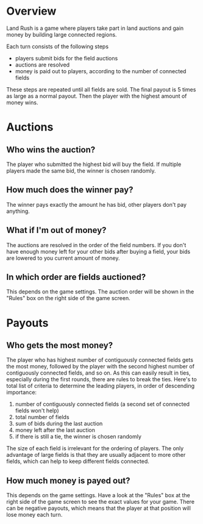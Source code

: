 # Overview

Land Rush is a game where players take part in land auctions and gain money by building large connected regions.

Each turn consists of the following steps
* players submit bids for the field auctions
* auctions are resolved
* money is paid out to players, according to the number of connected fields

These steps are repeated until all fields are sold. The final payout is 5 times as large as a normal payout. Then the player with the highest amount of money wins.

# Auctions

## Who wins the auction?
The player who submitted the highest bid will buy the field. If multiple players made the same bid, the winner is chosen randomly.

## How much does the winner pay?
The winner pays exactly the amount he has bid, other players don't pay anything.

## What if I'm out of money?
The auctions are resolved in the order of the field numbers. If you don't have enough money left for your other bids after buying a field, your bids are lowered to you current amount of money.

## In which order are fields auctioned?
This depends on the game settings. The auction order will be shown in the "Rules" box on the right side of the game screen.

# Payouts
## Who gets the most money?

The player who has highest number of contiguously connected fields gets the most money, followed by the player with the second highest number of contiguously connected fields, and so on. As this can easily result in ties, especially during the first rounds, there are rules to break the ties. Here's to total list of criteria to determine the leading players, in order of descending importance:
1. number of contiguously connected fields (a second set of connected fields won't help)
2. total number of fields
3. sum of bids during the last auction
4. money left after the last auction
5. if there is still a tie, the winner is chosen randomly

The size of each field is irrelevant for the ordering of players. The only advantage of large fields is that they are usually adjacent to more other fields, which can help to keep different fields connected.

## How much money is payed out?

This depends on the game settings. Have a look at the "Rules" box at the right side of the game screen to see the exact values for your game. There can be negative payouts, which means that the player at that position will lose money each turn.
